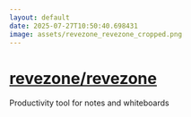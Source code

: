 ```yaml
---
layout: default
date: 2025-07-27T10:50:40.698431
image: assets/revezone_revezone_cropped.png
---
```


# [revezone/revezone](https://github.com/revezone/revezone)

Productivity tool for notes and whiteboards

